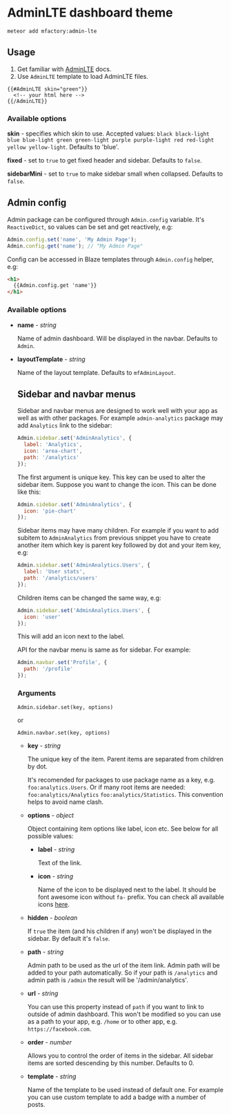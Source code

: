 AdminLTE dashboard theme
========================

`meteor add mfactory:admin-lte`

## Usage ##

1. Get familiar with [AdminLTE](https://almsaeedstudio.com/AdminLTE) docs.
2. Use `AdminLTE` template to load AdminLTE files.

```
{{#AdminLTE skin="green"}}
  <!-- your html here -->
{{/AdminLTE}}
```

### Available options ###

**skin** - specifies which skin to use. Accepted values: `black black-light blue blue-light green green-light purple purple-light red red-light yellow yellow-light`. Defaults to 'blue'.

**fixed** - set to `true` to get fixed header and sidebar. Defaults to `false`.

**sidebarMini** - set to `true` to make sidebar small when collapsed. Defaults to `false`.

## Admin config ##

Admin package can be configured through `Admin.config` variable. It's `ReactiveDict`, so values can be set and get reactively, e.g:

```javascript
Admin.config.set('name', 'My Admin Page');
Admin.config.get('name'); // "My Admin Page"
```

Config can be accessed in Blaze templates through `Admin.config` helper, e.g:

```html
<h1>
  {{Admin.config.get 'name'}}
</h1>
```

### Available options ###

- **name** - *string*

  Name of admin dashboard. Will be displayed in the navbar. Defaults to `Admin`.

- **layoutTemplate** - *string*

  Name of the layout template. Defaults to `mfAdminLayout`.

  ## Sidebar and navbar menus ##

  Sidebar and navbar menus are designed to work well with your app as well as with other packages. For example `admin-analytics` package may add `Analytics` link to the sidebar:

  ```javascript
  Admin.sidebar.set('AdminAnalytics', {
    label: 'Analytics',
    icon: 'area-chart',
    path: '/analytics'
  });
  ```

  The first argument is unique key. This key can be used to alter the sidebar item. Suppose you want to change the icon. This can be done like this:

  ```javascript
  Admin.sidebar.set('AdminAnalytics', {
    icon: 'pie-chart'
  });
  ```

  Sidebar items may have many children. For example if you want to add subitem to `AdminAnalytics` from previous snippet you have to create another item which key is parent key followed by dot and your item key, e.g:

  ```javascript
  Admin.sidebar.set('AdminAnalytics.Users', {
    label: 'User stats',
    path: '/analytics/users'
  });
  ```

  Children items can be changed the same way, e.g:

  ```javascript
  Admin.sidebar.set('AdminAnalytics.Users', {
    icon: 'user'
  });
  ```

  This will add an icon next to the label.

  API for the navbar menu is same as for sidebar. For example:

  ```javascript
  Admin.navbar.set('Profile', {
    path: '/profile'
  });
  ```

  ### Arguments ###

  `Admin.sidebar.set(key, options)`

  or

  `Admin.navbar.set(key, options)`

  - **key** - *string*

    The unique key of the item. Parent items are separated from children by dot.

    It's recomended for packages to use package name as a key, e.g. `foo:analytics.Users`. Or if many root items are needed: `foo:analytics/Analytics` `foo:analytics/Statistics`. This convention helps to avoid name clash.

  - **options** - *object*

    Object containing item options like label, icon etc. See below for all possible values:

    - **label** - *string*

      Text of the link.

    - **icon** - *string*

      Name of the icon to be displayed next to the label. It should be font awesome icon without `fa-` prefix. You can check all available icons [here](http://fortawesome.github.io/Font-Awesome/icons/).

   - **hidden** - *boolean*

     If `true` the item (and his children if any) won't be displayed in the sidebar. By default it's `false`.

   - **path** - *string*

     Admin path to be used as the url of the item link. Admin path will be added to your path automatically. So if your path is `/analytics` and admin path is `/admin` the result will be '/admin/analytics'.

   - **url** - *string*

     You can use this property instead of `path` if you want to link to outside of admin dashboard. This won't be modified so you can use as a path to your app, e.g. `/home` or to other app, e.g. `https://facebook.com`.

   - **order** - *number*

     Allows you to control the order of items in the sidebar. All sidebar items are sorted descending by this number. Defaults to 0.

   - **template** - *string*

     Name of the template to be used instead of default one. For example you can use custom template to add a badge with a number of posts.
